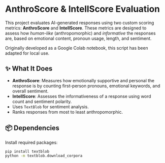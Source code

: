 # AnthroScore & IntellScore Evaluation

This project evaluates AI-generated responses using two custom scoring metrics: **AnthroScore** and **IntellScore**. These metrics are designed to assess how *human-like* (anthropomorphic) and *informative* the responses are, based on emotional content, pronoun usage, length, and sentiment.

Originally developed as a Google Colab notebook, this script has been adapted for local use.

## ✨ What It Does

- **AnthroScore**: Measures how emotionally supportive and personal the response is by counting first-person pronouns, emotional keywords, and overall sentiment.
- **IntellScore**: Assesses the informativeness of a response using word count and sentiment polarity.
- Uses `TextBlob` for sentiment analysis.
- Ranks responses from most to least anthropomorphic.

## 📦 Dependencies

Install required packages:

```bash
pip install textblob
python -m textblob.download_corpora

